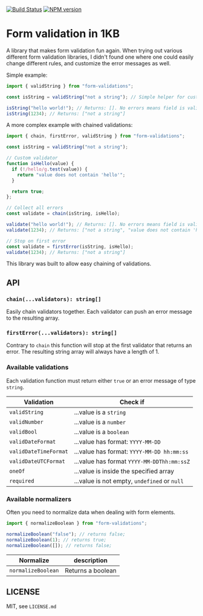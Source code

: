 [![Build Status](https://travis-ci.org/marvinhagemeister/form-validations.svg?branch=master)](https://travis-ci.org/marvinhagemeister/form-validations) [![NPM version](http://img.shields.io/npm/v/form-validations.svg)](https://www.npmjs.org/package/form-validations)

# Form validation in 1KB

A library that makes form validation fun again. When trying out various different
form validation libraries, I didn't found one where one could easily change
different rules, and customize the error messages as well.

Simple example:

```js
import { validString } from "form-validations";

const isString = validString("not a string"); // Simple helper for custom messages

isString("hello world!"); // Returns: []. No errors means field is valid
isString(1234); // Returns: ["not a string"]
````

A more complex example with chained validations:

```js
import { chain, firstError, validString } from "form-validations";

const isString = validString("not a string");

// Custom validator
function isHello(value) {
  if (!/hello/g.test(value)) {
    return "value does not contain 'hello'";
  }

  return true;
};

// Collect all errors
const validate = chain(isString, isHello);

validate("hello world!"); // Returns: []. No errors means field is valid
validate(1234); // Returns: ["not a string", "value does not contain 'hello'"]

// Stop on first error
const validate = firstError(isString, isHello);
validate(1234); // Returns: ["not a string"]
```

This library was built to allow easy chaining of validations.

## API

### `chain(...validators): string[]`

Easily chain validators together. Each validator can push an error message
to the resulting array.

### `firstError(...validators): string[]`

Contrary to `chain` this function will stop at the first validator that returns
an error. The resulting string array will always have a length of 1.

### Available validations

Each validation function must return either `true` or an error message of type `string`.

| Validation | Check if |
|---|---|
| `validString` | ...value is a `string` |
| `validNumber` | ...value is a `number` |
| `validBool` | ...value is a `boolean` |
| `validDateFormat` | ...value has format: `YYYY-MM-DD` |
| `validDateTimeFormat` | ...value has format: `YYYY-MM-DD hh:mm:ss` |
| `validDateUTCFormat` | ...value has format `YYYY-MM-DDThh:mm:ssZ` |
| `oneOf` | ...value is inside the specified array |
| `required` | ...value is not empty, `undefined` or `null`|

### Available normalizers

Often you need to normalize data when dealing with form elements.

```js
import { normalizeBoolean } from "form-validations";

normalizeBoolean("false"); // returns false;
normalizeBoolean(1); // returns true;
normalizeBoolean([]); // returns false;
```

| Normalize | description |
|---|---|
| `normalizeBoolean` | Returns a boolean |

## LICENSE

MIT, see `LICENSE.md`
